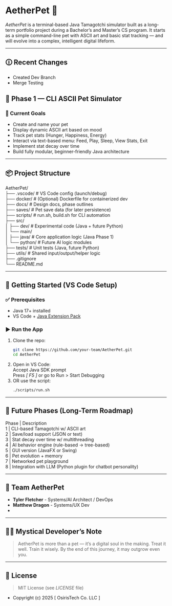 # AetherPet 🐾

*AetherPet* is a terminal-based Java Tamagotchi simulator built as a long-term portfolio project during a Bachelor’s and Master’s CS program. It starts as a simple command-line pet with ASCII art and basic stat tracking — and will evolve into a complex, intelligent digital lifeform.

---

## 🕧 Recent Changes
- Created Dev Branch
- Merge Testing

## 🌱 Phase 1 — CLI ASCII Pet Simulator

### 🎯 Current Goals
- Create and name your pet
- Display dynamic ASCII art based on mood
- Track pet stats (Hunger, Happiness, Energy)
- Interact via text-based menu: Feed, Play, Sleep, View Stats, Exit
- Implement stat decay over time
- Build fully modular, beginner-friendly Java architecture

---

## 📦 Project Structure
AetherPet/ \
├── .vscode/ # VS Code config (launch/debug) \
├── docker/ # (Optional) Dockerfile for containerized dev \
├── docs/ # Design docs, phase outlines \
├── saves/ # Pet save data (for later persistence) \
├── scripts/ # run.sh, build.sh for CLI automation \
├── src/ \
│ ├── dev/ # Experimental code (Java + future Python) \
│ └── main/ \
│ ├── java/ # Core application logic (Java Phase 1) \
│ └── python/ # Future AI logic modules \
├── tests/ # Unit tests (Java, future Python) \
├── utils/ # Shared input/output/helper logic \
├── .gitignore \
└── README.md

---

## 🚀 Getting Started (VS Code Setup)

### ✅ Prerequisites
- Java 17+ installed
- VS Code + [Java Extension Pack](https://marketplace.visualstudio.com/items?itemName=vscjava.vscode-java-pack)

### ▶️ Run the App
1. Clone the repo:
   ```bash
   git clone https://github.com/your-team/AetherPet.git
   cd AetherPet
2. Open in VS Code: \
    Accept Java SDK prompt\
    Press *[ F5 ]* or go to Run > Start Debugging
3. OR use the script:
    ```bash
    ./scripts/run.sh
---

## 🧠 Future Phases (Long-Term Roadmap)
Phase  |	Description \
1      |   CLI-based Tamagotchi w/ ASCII art \
2      |   Save/load support (JSON or text) \
3      |   Stat decay over time w/ multithreading \
4      |   AI behavior engine (rule-based → tree-based) \
5      |   GUI version (JavaFX or Swing)  \
6      |   Pet evolution + memory \
7      |   Networked pet playground \
8      |   Integration with LLM (Python plugin for chatbot personality)

---

## 👥 Team AetherPet
- **Tyler Fletcher** - Systems/AI Architect / DevOps
- **Matthew Dragon** - Systems/UX Dev
- 

---

## 🧙‍♂️ Mystical Developer’s Note
> AetherPet is more than a pet — it’s a digital soul in the making. Treat it well. Train it wisely. By the end of this journey, it may outgrow even you.

---

## 📄 License
> MIT License (see *LICENSE* file)
- Copyright (c) 2025 [ OsirisTech Co. LLC ]